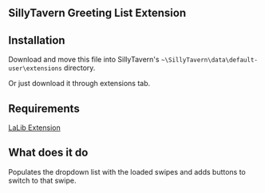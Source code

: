 ## **SillyTavern Greeting List Extension**


## Installation

Download and move this file into SillyTavern's `~\SillyTavern\data\default-user\extensions` directory.

Or just download it through extensions tab.

## Requirements

[LaLib Extension](https://github.com/LenAnderson/SillyTavern-LALib)

## What does it do

Populates the dropdown list with the loaded swipes and adds buttons to switch to that swipe.

